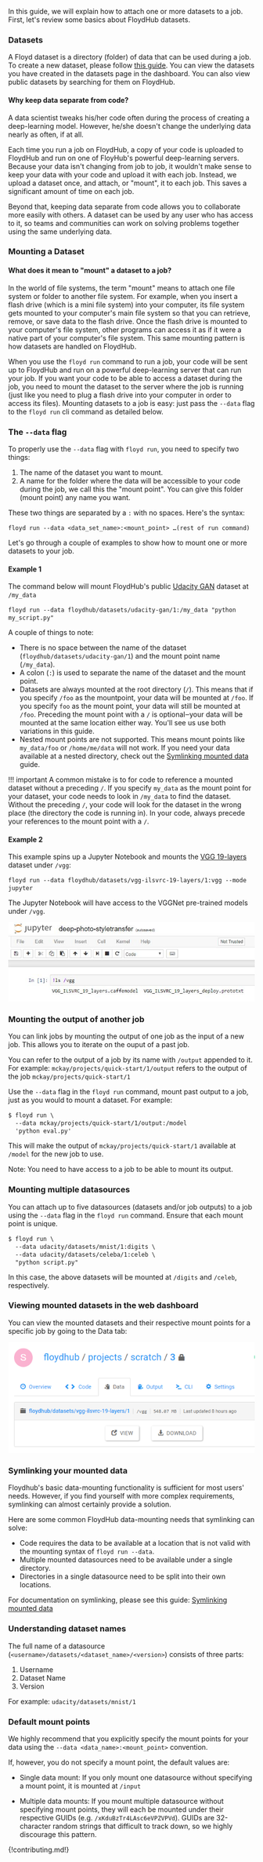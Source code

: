 In this guide, we will explain how to attach one or more datasets to a job.
First, let's review some basics about FloydHub datasets.

### Datasets

A Floyd dataset is a directory (folder) of data that can be used during a
job. To create a new dataset, please follow
[this guide](../basics/create_new/#create-a-new-dataset). You can view the
datasets you have created in the datasets page in the dashboard. You can also
view public datasets by searching for them on FloydHub.

#### Why keep data separate from code?

A data scientist tweaks his/her code often during the process of creating a
deep-learning model. However, he/she doesn't change the underlying data nearly
as often, if at all.

Each time you run a job on FloydHub, a copy of your code is uploaded to
FloydHub and run on one of FloyHub's powerful deep-learning servers. Because
your data isn't changing from job to job, it wouldn't make sense to keep your
data with your code and upload it with each job. Instead, we upload a
dataset once, and attach, or "mount", it to each job. This saves a
significant amount of time on each job.

Beyond that, keeping data separate from code allows you to collaborate more
easily with others. A dataset can be used by any user who has access to it, so
teams and communities can work on solving problems together using the same
underlying data.

### Mounting a Dataset

#### What does it mean to "mount" a dataset to a job?
In the world of file systems, the term "mount" means to attach one file system
or folder to another file system. For example, when you insert a flash drive
(which is a mini file system) into your computer, its file system gets mounted
to your computer's main file system so that you can retrieve, remove, or save
data to the flash drive. Once the flash drive is mounted to your computer's
file system, other programs can access it as if it were a native part of your
computer's file system. This same mounting pattern is how datasets are handled
on FloydHub.

When you use the `floyd run` command to run a job, your code will be sent up to
FloydHub and run on a powerful deep-learning server that can run your job. If
you want your code to be able to access a dataset during the job, you need to
mount the dataset to the server where the job is running (just like you need to
plug a flash drive into your computer in order to access its files). Mounting
datasets to a job is easy: just pass the `--data` flag to the `floyd run` cli
command as detailed below.

### The `--data` flag

To properly use the `--data` flag with `floyd run`, you need to specify two
things:

  1. The name of the dataset you want to mount.
  2. A name for the folder where the data will be
  accessible to your code during the job, we call this the "mount point". You
  can give this folder (mount point) any name you want.

These two things are separated by a `:` with no spaces. Here's the syntax:

```
floyd run --data <data_set_name>:<mount_point> …(rest of run command)
```

Let's go through a couple of examples to show how to mount one or more datasets to your job.

#### Example 1

The command below will mount FloydHub's public
[Udacity GAN](https://www.floydhub.com/floydhub/datasets/udacity-gan/1)
 dataset at `/my_data`
```
floyd run --data floydhub/datasets/udacity-gan/1:/my_data "python my_script.py"
```

A couple of things to note:

  - There is no space between the name of the dataset
    (`floydhub/datasets/udacity-gan/1`) and the mount point name (`/my_data`).
  - A colon (`:`) is used to separate the name of the dataset and the
    mount point.
  - Datasets are always mounted at the root directory (`/`). This means that if
    you specify `/foo` as the mountpoint, your data will be mounted at `/foo`.
    If you specify `foo` as the mount point, your data will still be mounted
    at `/foo`. Preceding the mount point with a `/` is optional‒your data will
    be mounted at the same location either way. You'll see us use both
    variations in this guide.
  - Nested mount points are not supported. This means mount points like
    `my_data/foo` or `/home/me/data` will not work. If you need your data
    available at a nested directory, check out the [Symlinking mounted
    data](./symlink_mounted_data) guide.

!!! important
    A common mistake is to for code to reference a mounted dataset without a
    preceding `/`. If you specify `my_data` as the mount point for your
    dataset, your code needs to look in `/my_data` to find the dataset. Without
    the preceding `/`, your code will look for the dataset in the wrong place
    (the directory the code is running in). In your code, always precede your
    references to the mount point with a `/`.

#### Example 2

This example spins up a Jupyter Notebook and mounts the
[VGG 19-layers](https://www.floydhub.com/floydhub/datasets/vgg-ilsvrc-19-layers/1)
dataset under `/vgg`:
```
floyd run --data floydhub/datasets/vgg-ilsvrc-19-layers/1:vgg --mode jupyter
```
The Jupyter Notebook will have access to the VGGNet pre-trained models under
`/vgg`.

![Mounted Data](../../img/mounted_data.jpg)

### Mounting the output of another job
You can link jobs by mounting the output of one job as the input of a new job.
This allows you to iterate on the ouput of a past job.

You can refer to the output of a job by its name with `/output` appended to it.
For example: `mckay/projects/quick-start/1/output` refers to
the output of the job `mckay/projects/quick-start/1`

Use the `--data` flag in the `floyd run` command, mount past output to a job,
just as you would to mount a dataset. For example:

```
$ floyd run \
  --data mckay/projects/quick-start/1/output:/model
  'python eval.py'
```

This will make the output of `mckay/projects/quick-start/1`
available at `/model` for the new job to use.

Note: You need to have access to a job to be able to mount its output.

### Mounting multiple datasources
You can attach up to five datasources (datasets and/or job outputs) to a job
using the `--data` flag in the `floyd run` command. Ensure that each mount
point is unique.

```
$ floyd run \
  --data udacity/datasets/mnist/1:digits \
  --data udacity/datasets/celeba/1:celeb \
  "python script.py"
```

In this case, the above datasets will be mounted at `/digits` and `/celeb`,
respectively.

### Viewing mounted datasets in the web dashboard

You can view the mounted datasets and their respective mount points for a
specific job by going to the Data tab:

![Data Mounts](../../img/job_data_view.jpg)

### Symlinking your mounted data

Floydhub's basic data-mounting functionality is sufficient for most users'
needs. However, if you find yourself with more complex requirements, symlinking
can almost certainly provide a solution.

Here are some common FloydHub data-mounting needs that symlinking can solve:

  - Code requires the data to be available at a location that is not valid with
    the mounting syntax of `floyd run --data`.
  - Multiple mounted datasources need to be available under a single directory.
  - Directories in a single datasource need to be split into their own
    locations.

For documentation on symlinking, please see this guide: [Symlinking mounted
data](./symlink_mounted_data)

### Understanding dataset names

The full name of a datasource (`<username>/datasets/<dataset_name>/<version>`)
consists of three parts:

  1. Username
  2. Dataset Name
  3. Version

For example: `udacity/datasets/mnist/1`

### Default mount points

We highly recommend that you explicitly specify the mount points for your data
using the `--data <data_name>:<mount_point>` convention.

If, however, you do not specify a mount point, the default values are:

- Single data mount: If you only mount one datasource without specifying a
  mount point, it is mounted at `/input`

- Multiple data mounts: If you mount multiple datasource without specifying
  mount points, they will each be mounted under their respective GUIDs (e.g.
  `/xKduBzTr4LAsc6eVPZVPVd`). GUIDs are 32-character random strings that
  difficult to track down, so we highly discourage this pattern.

{!contributing.md!}
